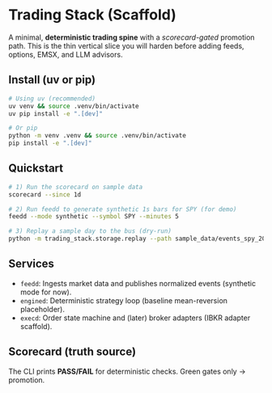 # Trading Stack (Scaffold)

A minimal, **deterministic trading spine** with a *scorecard-gated* promotion path.
This is the thin vertical slice you will harden before adding feeds, options, EMSX, and LLM advisors.

## Install (uv or pip)
```bash
# Using uv (recommended)
uv venv && source .venv/bin/activate
uv pip install -e ".[dev]"

# Or pip
python -m venv .venv && source .venv/bin/activate
pip install -e ".[dev]"
```

## Quickstart
```bash
# 1) Run the scorecard on sample data
scorecard --since 1d

# 2) Run feedd to generate synthetic 1s bars for SPY (for demo)
feedd --mode synthetic --symbol SPY --minutes 5

# 3) Replay a sample day to the bus (dry-run)
python -m trading_stack.storage.replay --path sample_data/events_spy_2024-09-10.parquet
```

## Services
- `feedd`: Ingests market data and publishes normalized events (synthetic mode for now).
- `engined`: Deterministic strategy loop (baseline mean-reversion placeholder).
- `execd`: Order state machine and (later) broker adapters (IBKR adapter scaffold).

## Scorecard (truth source)
The CLI prints **PASS/FAIL** for deterministic checks. Green gates only → promotion.
